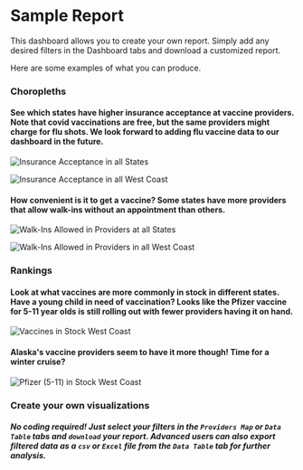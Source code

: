 # Sample Report

This dashboard allows you to create your own report. Simply add any desired filters in the Dashboard tabs and download a customized report.

Here are some examples of what you can produce.

### Choropleths

#### See which states have higher insurance acceptance at vaccine providers. Note that covid vaccinations are free, but the same providers might charge for flu shots. We look forward to adding flu vaccine data to our dashboard in the future.


![Insurance Acceptance in all States ](insurance-all.png "Insurance Acceptance in all States")


![Insurance Acceptance in all West Coast ](ak-ca-hi-or-wa-choro-insurance.png "Insurance Acceptance in all West Coast")

#### How convenient is it to get a vaccine? Some states have more providers that allow walk-ins without an appointment than others.


![Walk-Ins Allowed in Providers at all States](walkins-all.png "Walk-Ins Allowed in Providers at all States")


![Walk-Ins Allowed in Providers in all West Coast](ak-ca-hi-or-wa-choro-walkins.png "Walk-Ins Allowed in Providers in all West Coast")

### Rankings
#### Look at what vaccines are more commonly in stock in different states. Have a young child in need of vaccination? Looks like the Pfizer vaccine for 5-11 year olds is still rolling out with fewer providers having it on hand.


![Vaccines in Stock West Coast](ak-ca-hi-or-wa-in-stock.png "Vaccines in Stock West Coast")

#### Alaska's vaccine providers seem to have it more though! Time for a winter cruise?


![Pfizer (5-11) in Stock West Coast](ak-ca-hi-or-wa-pfizer-child-stock.png "Pfizer (5-11) in Stock West Coast")

### Create your own visualizations
##### No coding required! Just select your filters in the `Providers Map` or `Data Table` tabs and `download` your report. Advanced users can also export filtered data as a `csv` or `Excel` file from the `Data Table` tab for further analysis.
